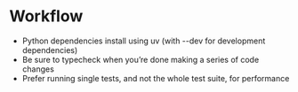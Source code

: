 # Workflow
- Python dependencies install using uv (with --dev for development dependencies)
- Be sure to typecheck when you’re done making a series of code changes
- Prefer running single tests, and not the whole test suite, for performance